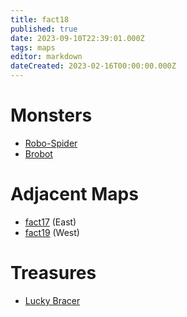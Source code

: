 ```yaml
---
title: fact18
published: true
date: 2023-09-10T22:39:01.000Z
tags: maps
editor: markdown
dateCreated: 2023-02-16T00:00:00.000Z
---
```



# Monsters
 * [Robo-Spider](/monsters/robo-spider)
 * [Brobot](/monsters/brobot)

# Adjacent Maps
 * [fact17](/maps/fact17) (East)
 * [fact19](/maps/fact19) (West)

# Treasures
 * [Lucky Bracer](/items/lucky-bracer)
